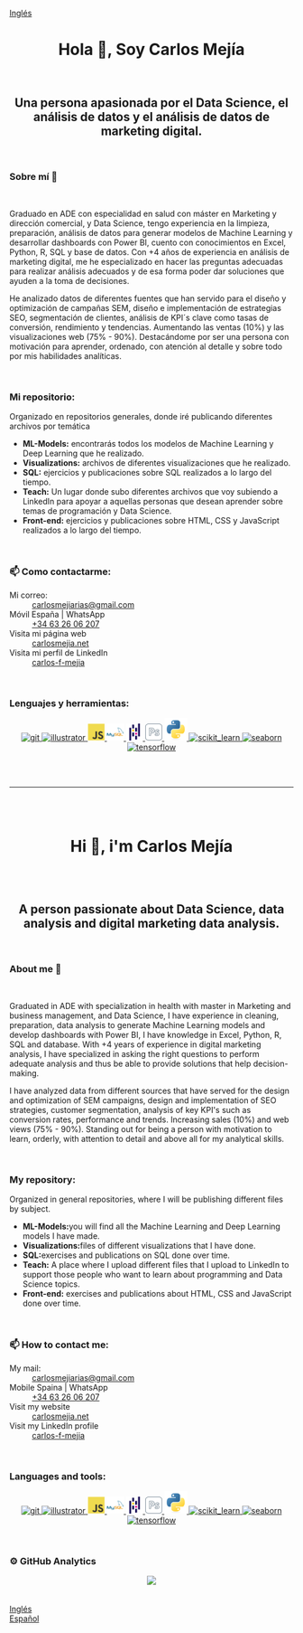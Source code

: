 <a href="#en">Inglés</a>
<h1 align="center"  href="#esp">Hola 👋, Soy Carlos Mejía</h1><br>


<h2 align="center">Una persona apasionada por el Data Science, el análisis de datos y el análisis de datos de marketing digital.</h2>
<br>

<h3>Sobre mí  👋</h3>
<br>
  <p>Graduado en ADE con especialidad en salud con máster en Marketing y dirección comercial, y Data Science, tengo experiencia en la limpieza, preparación, análisis de datos para generar modelos de Machine Learning y desarrollar dashboards con Power BI, cuento con conocimientos en Excel, Python, R, SQL y base de datos. Con +4 años de experiencia en análisis de marketing digital, me he especializado en hacer las preguntas adecuadas para realizar análisis adecuados y de esa forma poder dar soluciones que ayuden a la toma de decisiones.  </p>
<p>
He analizado datos de diferentes fuentes que han servido para el diseño y optimización de campañas SEM, diseño e implementación de estrategias SEO, segmentación de clientes, análisis de KPI´s clave como tasas de conversión, rendimiento y tendencias. 
 Aumentando las ventas (10%) y las visualizaciones web (75% - 90%). Destacándome por ser una persona con motivación para aprender, ordenado, con atención al detalle y sobre todo por mis habilidades analíticas.
</p>
<br>
<h3 align="left">Mi repositorio:</h3>
<p>
Organizado en repositorios generales, donde iré publicando diferentes archivos por temática 
</p>
<ul>
  <li><strong>ML-Models:</strong> encontrarás todos los modelos de Machine Learning y Deep Learning que he realizado.</li>
  <li><strong>Visualizations:</strong> archivos de diferentes visualizaciones que he realizado.</li>
  <li><strong>SQL:</strong> ejercicios y publicaciones sobre SQL realizados a lo largo del tiempo.</li>
  <li><strong>Teach:</strong> Un lugar donde subo diferentes archivos que voy subiendo a LinkedIn para apoyar a aquellas personas que desean aprender sobre temas de programación  y Data Science.</li>
  <li><strong>Front-end:</strong> ejercicios y publicaciones sobre HTML, CSS y JavaScript realizados a lo largo del tiempo.</li>
</ul>

<br>
<h3>📫 Como contactarme:</h3>
<dl>
  <dt>Mi correo:</dt>
  <dd><a href="mailto:carlosmejiarias@gmail.com">carlosmejiarias@gmail.com</a></dd>
  <dt>Móvil España | WhatsApp</dt>
  <dd><a href="tel:+34632606207">+34 63 26 06 207</a></dd>
  <dt>Visita mi página web</dt>
  <dd><a href="https://carlosmejia.net/">carlosmejia.net</a></dd>
  <dt>Visita mi perfil de LinkedIn</dt>
  <dd><a href="https://www.linkedin.com/in/carlos-f-mejia/">carlos-f-mejia</a></dd>
</dl>
 <br>

<h3 align="left">Lenguajes y herramientas:</h3>
<div align="center">
  <a href="https://git-scm.com/" target="_blank" rel="noreferrer" > <img src="https://www.vectorlogo.zone/logos/git-scm/git-scm-icon.svg" alt="git" width="30" height="30" style="margin-right: 10"/> </a> 
  <a href="https://www.adobe.com/in/products/illustrator.html" target="_blank" rel="noreferrer" style="margin-right: 10"> <img src="https://www.vectorlogo.zone/logos/adobe_illustrator/adobe_illustrator-icon.svg" alt="illustrator" width="30" height="30"/> </a> 
  <a href="https://developer.mozilla.org/en-US/docs/Web/JavaScript" target="_blank" rel="noreferrer"> <img src="https://raw.githubusercontent.com/devicons/devicon/master/icons/javascript/javascript-original.svg" alt="javascript" width="30" height="30"/> </a>
  <a href="https://www.mysql.com/" target="_blank" rel="noreferrer"> <img src="https://raw.githubusercontent.com/devicons/devicon/master/icons/mysql/mysql-original-wordmark.svg" alt="mysql" width="30" height="30"/> </a>
  <a href="https://pandas.pydata.org/" target="_blank" rel="noreferrer"> <img src="https://raw.githubusercontent.com/devicons/devicon/2ae2a900d2f041da66e950e4d48052658d850630/icons/pandas/pandas-original.svg" alt="pandas" width="30" height="30"/> </a> 
  <a href="https://www.photoshop.com/en" target="_blank" rel="noreferrer"> <img src="https://raw.githubusercontent.com/devicons/devicon/master/icons/photoshop/photoshop-line.svg" alt="photoshop" width="30" height="30"/> </a>
  <a href="https://www.python.org" target="_blank" rel="noreferrer"> <img src="https://raw.githubusercontent.com/devicons/devicon/master/icons/python/python-original.svg" alt="python" width="40" height="40"/> </a> 
  <a href="https://scikit-learn.org/" target="_blank" rel="noreferrer"> <img src="https://upload.wikimedia.org/wikipedia/commons/0/05/Scikit_learn_logo_small.svg" alt="scikit_learn" width="30" height="30"/> </a>
  <a href="https://seaborn.pydata.org/" target="_blank" rel="noreferrer" > <img src="https://seaborn.pydata.org/_images/logo-mark-lightbg.svg" alt="seaborn" width="30" height="30"/> </a>
  <a href="https://www.tensorflow.org" target="_blank" rel="noreferrer" > <img src="https://www.vectorlogo.zone/logos/tensorflow/tensorflow-icon.svg" alt="tensorflow" width="30" height="30"/> </a> </p>
</div>
 <br> <br>
<hr id="en">
<br>
<br>
 <h1 align="center" >Hi 👋, i'm Carlos Mejía</h1><br>
 <br>

<h2 align="center">A person passionate about Data Science, data analysis and digital marketing data analysis.</h2>
<br>

<h3>About me  👋</h3>
<br>
  <p>Graduated in ADE with specialization in health with master in Marketing and business management, and Data Science, I have experience in cleaning, preparation, data analysis to generate Machine Learning models and develop dashboards with Power BI, I have knowledge in Excel, Python, R, SQL and database. With +4 years of experience in digital marketing analysis, I have specialized in asking the right questions to perform adequate analysis and thus be able to provide solutions that help decision-making. </p>
<p>
I have analyzed data from different sources that have served for the design and optimization of SEM campaigns, design and implementation of SEO strategies, customer segmentation, analysis of key KPI's such as conversion rates, performance and trends. 
 Increasing sales (10%) and web views (75% - 90%). Standing out for being a person with motivation to learn, orderly, with attention to detail and above all for my analytical skills.
</p>
<br>
<h3 align="left">My repository:</h3>
<p>
Organized in general repositories, where I will be publishing different files by subject. 
</p>
<ul>
  <li><strong>ML-Models:</strong>you will find all the Machine Learning and Deep Learning models I have made.</li>
  <li><strong>Visualizations:</strong>files of different visualizations that I have done.</li>
  <li><strong>SQL:</strong>exercises and publications on SQL done over time.</li>
  <li><strong>Teach:</strong> A place where I upload different files that I upload to LinkedIn to support those people who want to learn about programming and Data Science topics.</li>
  <li><strong>Front-end:</strong> exercises and publications about HTML, CSS and JavaScript done over time.</li>
</ul>

<br>
<h3>📫 How to contact me:</h3>
<dl>
  <dt>My mail:</dt>
  <dd><a href="mailto:carlosmejiarias@gmail.com">carlosmejiarias@gmail.com</a></dd>
  <dt>Mobile Spaina | WhatsApp</dt>
  <dd><a href="tel:+34632606207">+34 63 26 06 207</a></dd>
  <dt>Visit my website</dt>
  <dd><a href="https://carlosmejia.net/">carlosmejia.net</a></dd>
  <dt>Visit my LinkedIn profile</dt>
  <dd><a href="https://www.linkedin.com/in/carlos-f-mejia/">carlos-f-mejia</a></dd>
</dl>
 <br>

<h3 align="left">Languages and tools:</h3>
<div align="center">
  <a href="https://git-scm.com/" target="_blank" rel="noreferrer" > <img src="https://www.vectorlogo.zone/logos/git-scm/git-scm-icon.svg" alt="git" width="30" height="30" style="margin-right: 10"/> </a> 
  <a href="https://www.adobe.com/in/products/illustrator.html" target="_blank" rel="noreferrer" style="margin-right: 10"> <img src="https://www.vectorlogo.zone/logos/adobe_illustrator/adobe_illustrator-icon.svg" alt="illustrator" width="30" height="30"/> </a> 
  <a href="https://developer.mozilla.org/en-US/docs/Web/JavaScript" target="_blank" rel="noreferrer"> <img src="https://raw.githubusercontent.com/devicons/devicon/master/icons/javascript/javascript-original.svg" alt="javascript" width="30" height="30"/> </a>
  <a href="https://www.mysql.com/" target="_blank" rel="noreferrer"> <img src="https://raw.githubusercontent.com/devicons/devicon/master/icons/mysql/mysql-original-wordmark.svg" alt="mysql" width="30" height="30"/> </a>
  <a href="https://pandas.pydata.org/" target="_blank" rel="noreferrer"> <img src="https://raw.githubusercontent.com/devicons/devicon/2ae2a900d2f041da66e950e4d48052658d850630/icons/pandas/pandas-original.svg" alt="pandas" width="30" height="30"/> </a> 
  <a href="https://www.photoshop.com/en" target="_blank" rel="noreferrer"> <img src="https://raw.githubusercontent.com/devicons/devicon/master/icons/photoshop/photoshop-line.svg" alt="photoshop" width="30" height="30"/> </a>
  <a href="https://www.python.org" target="_blank" rel="noreferrer"> <img src="https://raw.githubusercontent.com/devicons/devicon/master/icons/python/python-original.svg" alt="python" width="40" height="40"/> </a> 
  <a href="https://scikit-learn.org/" target="_blank" rel="noreferrer"> <img src="https://upload.wikimedia.org/wikipedia/commons/0/05/Scikit_learn_logo_small.svg" alt="scikit_learn" width="30" height="30"/> </a>
  <a href="https://seaborn.pydata.org/" target="_blank" rel="noreferrer" > <img src="https://seaborn.pydata.org/_images/logo-mark-lightbg.svg" alt="seaborn" width="30" height="30"/> </a>
  <a href="https://www.tensorflow.org" target="_blank" rel="noreferrer" > <img src="https://www.vectorlogo.zone/logos/tensorflow/tensorflow-icon.svg" alt="tensorflow" width="30" height="30"/> </a> </p>
</div>

 <br>
<h3>⚙️ GitHub Analytics</h3>

<p align="center">
<a href="https://github.com/Carlos-Mejia-Arias">
  <img height="180em" src="https://github-readme-stats-eight-theta.vercel.app/api/top-langs/?username=Carlos-Mejia-Arias&layout=compact&langs_count=8&theme=algolia"/>
</a>
</p>
<br>
<div><a href="#en">Inglés</a></div><div><a href="#esp">Español</a></div>

<br><br>
